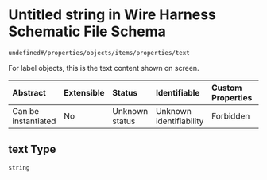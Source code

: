 # Untitled string in Wire Harness Schematic File Schema

```txt
undefined#/properties/objects/items/properties/text
```

For label objects, this is the text content shown on screen.

| Abstract            | Extensible | Status         | Identifiable            | Custom Properties | Additional Properties | Access Restrictions | Defined In                                                              |
| :------------------ | :--------- | :------------- | :---------------------- | :---------------- | :-------------------- | :------------------ | :---------------------------------------------------------------------- |
| Can be instantiated | No         | Unknown status | Unknown identifiability | Forbidden         | Allowed               | none                | [schematic.schema.json\*](schematic.schema.json "open original schema") |

## text Type

`string`
